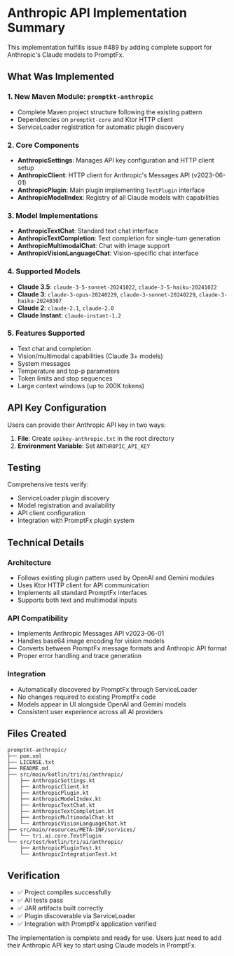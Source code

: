 # Anthropic API Implementation Summary

This implementation fulfills issue #489 by adding complete support for Anthropic's Claude models to PromptFx.

## What Was Implemented

### 1. New Maven Module: `promptkt-anthropic`
- Complete Maven project structure following the existing pattern
- Dependencies on `promptkt-core` and Ktor HTTP client
- ServiceLoader registration for automatic plugin discovery

### 2. Core Components
- **AnthropicSettings**: Manages API key configuration and HTTP client setup
- **AnthropicClient**: HTTP client for Anthropic's Messages API (v2023-06-01)
- **AnthropicPlugin**: Main plugin implementing `TextPlugin` interface
- **AnthropicModelIndex**: Registry of all Claude models with capabilities

### 3. Model Implementations
- **AnthropicTextChat**: Standard text chat interface
- **AnthropicTextCompletion**: Text completion for single-turn generation
- **AnthropicMultimodalChat**: Chat with image support
- **AnthropicVisionLanguageChat**: Vision-specific chat interface

### 4. Supported Models
- **Claude 3.5**: `claude-3-5-sonnet-20241022`, `claude-3-5-haiku-20241022`
- **Claude 3**: `claude-3-opus-20240229`, `claude-3-sonnet-20240229`, `claude-3-haiku-20240307`
- **Claude 2**: `claude-2.1`, `claude-2.0`
- **Claude Instant**: `claude-instant-1.2`

### 5. Features Supported
- Text chat and completion
- Vision/multimodal capabilities (Claude 3+ models)
- System messages
- Temperature and top-p parameters
- Token limits and stop sequences
- Large context windows (up to 200K tokens)

## API Key Configuration

Users can provide their Anthropic API key in two ways:
1. **File**: Create `apikey-anthropic.txt` in the root directory
2. **Environment Variable**: Set `ANTHROPIC_API_KEY`

## Testing

Comprehensive tests verify:
- ServiceLoader plugin discovery
- Model registration and availability
- API client configuration
- Integration with PromptFx plugin system

## Technical Details

### Architecture
- Follows existing plugin pattern used by OpenAI and Gemini modules
- Uses Ktor HTTP client for API communication
- Implements all standard PromptFx interfaces
- Supports both text and multimodal inputs

### API Compatibility
- Implements Anthropic Messages API v2023-06-01
- Handles base64 image encoding for vision models
- Converts between PromptFx message formats and Anthropic API format
- Proper error handling and trace generation

### Integration
- Automatically discovered by PromptFx through ServiceLoader
- No changes required to existing PromptFx code
- Models appear in UI alongside OpenAI and Gemini models
- Consistent user experience across all AI providers

## Files Created

```
promptkt-anthropic/
├── pom.xml
├── LICENSE.txt
├── README.md
├── src/main/kotlin/tri/ai/anthropic/
│   ├── AnthropicSettings.kt
│   ├── AnthropicClient.kt
│   ├── AnthropicPlugin.kt
│   ├── AnthropicModelIndex.kt
│   ├── AnthropicTextChat.kt
│   ├── AnthropicTextCompletion.kt
│   ├── AnthropicMultimodalChat.kt
│   └── AnthropicVisionLanguageChat.kt
├── src/main/resources/META-INF/services/
│   └── tri.ai.core.TextPlugin
└── src/test/kotlin/tri/ai/anthropic/
    ├── AnthropicPluginTest.kt
    └── AnthropicIntegrationTest.kt
```

## Verification

- ✅ Project compiles successfully
- ✅ All tests pass
- ✅ JAR artifacts built correctly
- ✅ Plugin discoverable via ServiceLoader
- ✅ Integration with PromptFx application verified

The implementation is complete and ready for use. Users just need to add their Anthropic API key to start using Claude models in PromptFx.